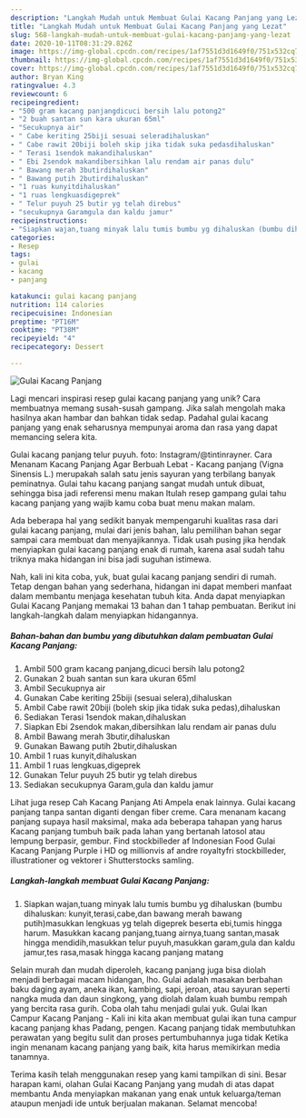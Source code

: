 ```yaml
---
description: "Langkah Mudah untuk Membuat Gulai Kacang Panjang yang Lezat"
title: "Langkah Mudah untuk Membuat Gulai Kacang Panjang yang Lezat"
slug: 568-langkah-mudah-untuk-membuat-gulai-kacang-panjang-yang-lezat
date: 2020-10-11T08:31:29.826Z
image: https://img-global.cpcdn.com/recipes/1af7551d3d1649f0/751x532cq70/gulai-kacang-panjang-foto-resep-utama.jpg
thumbnail: https://img-global.cpcdn.com/recipes/1af7551d3d1649f0/751x532cq70/gulai-kacang-panjang-foto-resep-utama.jpg
cover: https://img-global.cpcdn.com/recipes/1af7551d3d1649f0/751x532cq70/gulai-kacang-panjang-foto-resep-utama.jpg
author: Bryan King
ratingvalue: 4.3
reviewcount: 6
recipeingredient:
- "500 gram kacang panjangdicuci bersih lalu potong2"
- "2 buah santan sun kara ukuran 65ml"
- "Secukupnya air"
- " Cabe keriting 25biji sesuai seleradihaluskan"
- " Cabe rawit 20biji boleh skip jika tidak suka pedasdihaluskan"
- " Terasi 1sendok makandihaluskan"
- " Ebi 2sendok makandibersihkan lalu rendam air panas dulu"
- " Bawang merah 3butirdihaluskan"
- " Bawang putih 2butirdihaluskan"
- "1 ruas kunyitdihaluskan"
- "1 ruas lengkuasdigeprek"
- " Telur puyuh 25 butir yg telah direbus"
- "secukupnya Garamgula dan kaldu jamur"
recipeinstructions:
- "Siapkan wajan,tuang minyak lalu tumis bumbu yg dihaluskan (bumbu dihaluskan: kunyit,terasi,cabe,dan bawang merah bawang putih)masukkan lengkuas yg telah digeprek beserta ebi,tumis hingga harum. Masukkan kacang panjang,tuang airnya,tuang santan,masak hingga mendidih,masukkan telur puyuh,masukkan garam,gula dan kaldu jamur,tes rasa,masak hingga kacang panjang matang"
categories:
- Resep
tags:
- gulai
- kacang
- panjang

katakunci: gulai kacang panjang 
nutrition: 114 calories
recipecuisine: Indonesian
preptime: "PT16M"
cooktime: "PT38M"
recipeyield: "4"
recipecategory: Dessert

---
```



![Gulai Kacang Panjang](https://img-global.cpcdn.com/recipes/1af7551d3d1649f0/751x532cq70/gulai-kacang-panjang-foto-resep-utama.jpg)

Lagi mencari inspirasi resep gulai kacang panjang yang unik? Cara membuatnya memang susah-susah gampang. Jika salah mengolah maka hasilnya akan hambar dan bahkan tidak sedap. Padahal gulai kacang panjang yang enak seharusnya mempunyai aroma dan rasa yang dapat memancing selera kita.

Gulai kacang panjang telur puyuh. foto: Instagram/@tintinrayner. Cara Menanam Kacang Panjang Agar Berbuah Lebat - Kacang panjang (Vigna Sinensis L.) merupakah salah satu jenis sayuran yang terbilang banyak peminatnya. Gulai tahu kacang panjang sangat mudah untuk dibuat, sehingga bisa jadi referensi menu makan Itulah resep gampang gulai tahu kacang panjang yang wajib kamu coba buat menu makan malam.

Ada beberapa hal yang sedikit banyak mempengaruhi kualitas rasa dari gulai kacang panjang, mulai dari jenis bahan, lalu pemilihan bahan segar sampai cara membuat dan menyajikannya. Tidak usah pusing jika hendak menyiapkan gulai kacang panjang enak di rumah, karena asal sudah tahu triknya maka hidangan ini bisa jadi suguhan istimewa.


Nah, kali ini kita coba, yuk, buat gulai kacang panjang sendiri di rumah. Tetap dengan bahan yang sederhana, hidangan ini dapat memberi manfaat dalam membantu menjaga kesehatan tubuh kita. Anda dapat menyiapkan Gulai Kacang Panjang memakai 13 bahan dan 1 tahap pembuatan. Berikut ini langkah-langkah dalam menyiapkan hidangannya.

<!--inarticleads1-->

##### Bahan-bahan dan bumbu yang dibutuhkan dalam pembuatan Gulai Kacang Panjang:

1. Ambil 500 gram kacang panjang,dicuci bersih lalu potong2
1. Gunakan 2 buah santan sun kara ukuran 65ml
1. Ambil Secukupnya air
1. Gunakan  Cabe keriting 25biji (sesuai selera),dihaluskan
1. Ambil  Cabe rawit 20biji (boleh skip jika tidak suka pedas),dihaluskan
1. Sediakan  Terasi 1sendok makan,dihaluskan
1. Siapkan  Ebi 2sendok makan,dibersihkan lalu rendam air panas dulu
1. Ambil  Bawang merah 3butir,dihaluskan
1. Gunakan  Bawang putih 2butir,dihaluskan
1. Ambil 1 ruas kunyit,dihaluskan
1. Ambil 1 ruas lengkuas,digeprek
1. Gunakan  Telur puyuh 25 butir yg telah direbus
1. Sediakan secukupnya Garam,gula dan kaldu jamur


Lihat juga resep Cah Kacang Panjang Ati Ampela enak lainnya. Gulai kacang panjang tanpa santan diganti dengan fiber creme. Cara menanam kacang panjang supaya hasil maksimal, maka ada beberapa tahapan yang harus Kacang panjang tumbuh baik pada lahan yang bertanah latosol atau lempung berpasir, gembur. Find stockbilleder af Indonesian Food Gulai Kacang Panjang Purple i HD og millionvis af andre royaltyfri stockbilleder, illustrationer og vektorer i Shutterstocks samling. 

<!--inarticleads2-->

##### Langkah-langkah membuat Gulai Kacang Panjang:

1. Siapkan wajan,tuang minyak lalu tumis bumbu yg dihaluskan (bumbu dihaluskan: kunyit,terasi,cabe,dan bawang merah bawang putih)masukkan lengkuas yg telah digeprek beserta ebi,tumis hingga harum. Masukkan kacang panjang,tuang airnya,tuang santan,masak hingga mendidih,masukkan telur puyuh,masukkan garam,gula dan kaldu jamur,tes rasa,masak hingga kacang panjang matang


Selain murah dan mudah diperoleh, kacang panjang juga bisa diolah menjadi berbagai macam hidangan, lho. Gulai adalah masakan berbahan baku daging ayam, aneka ikan, kambing, sapi, jeroan, atau sayuran seperti nangka muda dan daun singkong, yang diolah dalam kuah bumbu rempah yang bercita rasa gurih. Coba olah tahu menjadi gulai yuk. Gulai Ikan Campur Kacang Panjang - Kali ini kita akan membuat gulai ikan tuna campur kacang panjang khas Padang, pengen. Kacang panjang tidak membutuhkan perawatan yang begitu sulit dan proses pertumbuhannya juga tidak Ketika ingin menanam kacang panjang yang baik, kita harus memikirkan media tanamnya. 

Terima kasih telah menggunakan resep yang kami tampilkan di sini. Besar harapan kami, olahan Gulai Kacang Panjang yang mudah di atas dapat membantu Anda menyiapkan makanan yang enak untuk keluarga/teman ataupun menjadi ide untuk berjualan makanan. Selamat mencoba!
